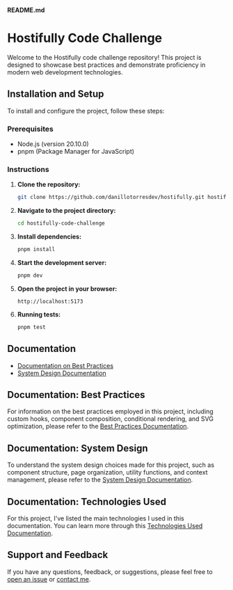 **README.md**

# Hostifully Code Challenge

Welcome to the Hostifully code challenge repository! This project is designed to showcase best practices and demonstrate proficiency in modern web development technologies.

## Installation and Setup

To install and configure the project, follow these steps:

### Prerequisites

- Node.js (version 20.10.0)
- pnpm (Package Manager for JavaScript)

### Instructions

1. **Clone the repository:**

   ```bash
   git clone https://github.com/danillotorresdev/hostifully.git hostifully-code-challenge
   ```

2. **Navigate to the project directory:**

   ```bash
   cd hostifully-code-challenge
   ```

3. **Install dependencies:**

   ```bash
   pnpm install
   ```

4. **Start the development server:**

   ```bash
   pnpm dev
   ```

5. **Open the project in your browser:**

   ```
   http://localhost:5173
   ```

6. **Running tests:**

   ```bash
   pnpm test
   ```

## Documentation

- [Documentation on Best Practices](./docs/best-practices.md)
- [System Design Documentation](./docs/system-design.md)

## Documentation: Best Practices

For information on the best practices employed in this project, including custom hooks, component composition, conditional rendering, and SVG optimization, please refer to the [Best Practices Documentation](./docs/best-practices.md).

## Documentation: System Design

To understand the system design choices made for this project, such as component structure, page organization, utility functions, and context management, please refer to the [System Design Documentation](./docs/system-design.md).

## Documentation: Technologies Used

For this project, I've listed the main technologies I used in this documentation. You can learn more through this [Technologies Used Documentation](./docs/Tech.md).


## Support and Feedback

If you have any questions, feedback, or suggestions, please feel free to [open an issue](https://github.com/danillotorresdev/hostifully/issues) or [contact me](danilloept@gmail.com).


